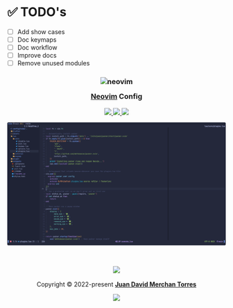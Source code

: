 # ✅ TODO's

- [ ] Add show cases
- [ ] Doc keymaps
- [ ] Doc workflow
- [ ] Improve docs
- [ ] Remove unused modules

<h3 align="center">
  <img src="https://upload.wikimedia.org/wikipedia/commons/thumb/3/3a/Neovim-mark.svg/1200px-Neovim-mark.svg.png"
    width="80" alt="neovim" />
  <br />
  <img src="https://raw.githubusercontent.com/catppuccin/catppuccin/main/assets/misc/transparent.png" height="30"
    width="0px" />
  <a href="https://github.com/neovim/neovim">Neovim</a> Config
  <img src="https://raw.githubusercontent.com/catppuccin/catppuccin/main/assets/misc/transparent.png" height="30"
    width="0px" />
</h3>

<p align="center">
  <a href="https://github.com/NikolaM-Dev/nvim/stargazers">
    <img src="https://img.shields.io/github/stars/NikolaM-Dev/nvim?colorA=363a4f&colorB=b7bdf8&style=for-the-badge" />
  </a>
  <a href="https://github.com/NikolaM-Dev/nvim/issues">
    <img src="https://img.shields.io/github/issues/NikolaM-Dev/nvim?colorA=363a4f&colorB=ff9e64&style=for-the-badge" />
  </a>
  <a href="https://github.com/NikolaM-Dev/nvim/contributors">
    <img
      src="https://img.shields.io/github/contributors/NikolaM-Dev/nvim?colorA=363a4f&colorB=9ece6a&style=for-the-badge" />
  </a>
</p>

<p align="center">
  <img src="./assets/demo.02-10-22.png" alt="Demo" />
</p>

&nbsp;

<p align="center">
  <img
    src="https://raw.githubusercontent.com/catppuccin/catppuccin/main/assets/footers/gray0_ctp_on_line.svg?sanitize=true" />
</p>
<p align="center">
  Copyright &copy; 2022-present
  <a href="https://github.com/NikolaM-Dev" target="_blank">
    <strong>Juan David Merchan Torres</strong>
  </a>
</p>
<p align="center">
  <a href="https://github.com/NikolaM-Dev/nvim/blob/main/LICENSE">
    <img
      src="https://img.shields.io/static/v1.svg?style=for-the-badge&label=License&message=MIT&logoColor=d9e0ee&colorA=363a4f&colorB=b7bdf8" />
  </a>
</p>
